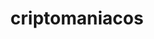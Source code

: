 ---
title: criptomaniacos
description: Entre no canal criptomaniacos para conteúdo exclusivo, dicas, e a possibilidade de conversar com seus criadores de conteúdo favoritos.
layout: criptomaniacos
---